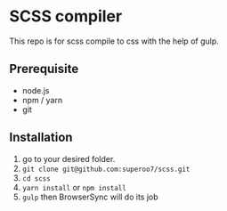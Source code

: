 # SCSS compiler
This repo is for scss compile to css with the help of gulp.

## Prerequisite
* node.js
* npm / yarn
* git


## Installation
1. 	go to your desired folder.
2. `git clone git@github.com:superoo7/scss.git`
3. `cd scss`
4. `yarn install` or `npm install`
5. `gulp` then BrowserSync will do its job
